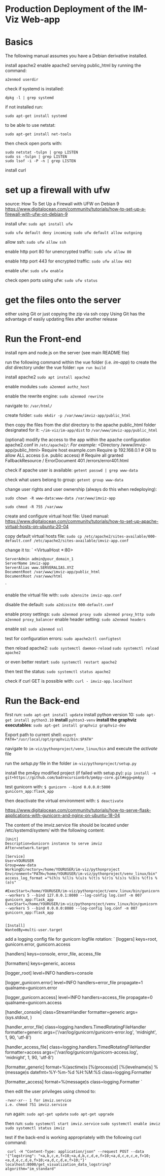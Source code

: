 
# Production Deployment of the IM-Viz Web-app


# Basics 

The following manual assumes you have a Debian derivative installed. 

install apache2
enable apache2 serving public_html by running the command:
```
a2enmod userdir  
```


check if systemd is installed:
```
dpkg -l | grep systemd
```
if not installed run:
```
sudo apt-get install systemd
```

to be able to use netstat:
```
sudo apt-get install net-tools 
```

then check open ports with: 
```
sudo netstat -tulpn | grep LISTEN
sudo ss -tulpn | grep LISTEN
sudo lsof -i -P -n | grep LISTEN
```

install curl 

# set up a firewall with ufw

source: How To Set Up a Firewall with UFW on Debian 9
https://www.digitalocean.com/community/tutorials/how-to-set-up-a-firewall-with-ufw-on-debian-9

install ufw:
`sudo apt install ufw`


`sudo ufw default deny incoming
 sudo ufw default allow outgoing
`

allow ssh: 
`sudo ufw allow ssh`



enable http port 80 for unencrypted traffic:
`sudo ufw allow 80`

enable http port 443 for encrypted traffic:
`sudo ufw allow 443`

enable ufw:
`sudo ufw enable`

check open ports using ufw:
`sudo ufw status`

# get the files onto the server

either using Git or just copying the zip via ssh copy
Using Git has the advantage of easily updating files after another release


# Run the Front-end

install npm and node.js on the server (see main README file)

run the following command within the vue folder (i.e. *im-app*) to create the *dist* directory
 under the vue folder:
`npm run build`

install apache2 
`sudo apt install apache2`

enable modules
`sudo a2enmod authz_host`

enable the rewrite engine:
`sudo a2enmod rewrite`


navigate to: 
`/var/html/`

create folder:
`sudo mkdir -p /var/www/imviz-app/public_html`

then copy the files from the *dist* directory to the apache public_html folder designated for it: 
`~/im-viz/im-app/dist`
to 
`/var/www/imviz-app/public_html`


(optional) modify the access to the app within the apache configuration apache2.conf in `/etc/apache2/`:
*For example:* 
<Directory /www/imviz-app/public_html>
    Require host example.com
    Require ip 192.168.0.1
    # OR to allow ALL access (i.e. public access)
    # Require all granted
    FallbackResource /
    ErrorDocument 401 /errors/error401.html
</Directory>


check if apache user is available: 
`getent passwd | grep www-data`

check what users belong to group: 
`getent group www-data`

change user rights and user ownership (always do this when redeploying):

`sudo chown -R www-data:www-data /var/www/imviz-app`


`sudo chmod -R 755 /var/www`

create and configure  virtual host file:
Used manual:
https://www.digitalocean.com/community/tutorials/how-to-set-up-apache-virtual-hosts-on-ubuntu-20-04

copy default virtual hosts file:
`sudo cp /etc/apache2/sites-available/000-default.conf /etc/apache2/sites-available/imviz-app.conf`

change it to:
`
<VirtualHost *:80>

    ServerAdmin admin@your_domain_1
    ServerName imviz-app
    ServerAlias www.SERVERALIAS.XYZ
    DocumentRoot /var/www/imviz-app/public_html
    DocumentRoot /var/www/html
</VirtualHost>
`

enable the virtual file with:
`sudo a2ensite imviz-app.conf`

disable the default:
`sudo a2dissite 000-default.conf`

enable proxy settings: 
`
    sudo a2enmod proxy
    sudo a2enmod proxy_http
    sudo a2enmod proxy_balancer
`
enable header setting:
`sudo a2enmod headers`


enable ssl:
`sudo a2enmod ssl`

test for configuration errors:
`sudo apache2ctl configtest`

then reload apache2:
`sudo systemctl daemon-reload`
`sudo systemctl reload apache2`

or even better restart:
`sudo systemctl restart apache2`

then test the status:
`sudo systemctl status apache2`

check if curl GET is possible with: 
`curl - imviz-app.localhost`

# Run the Back-end 

first run: `sudo apt-get install update`
install python version 10: `sudo apt-get install python3.10` 
**install** `pyhton3-venv`
**install the graphviz executables**: 
`sudo apt-get install graphviz graphviz-dev`

Export path to current shell: 
`export PATH="/usr/local/opt/graphviz/bin:$PATH" `

navigate to `im-viz/pythonproject/venv_linux/bin` and execute the *activate* file

run the *setup.py* file in the folder `im-viz/pythonproject/setup.py`

install the pm4py modified project (if failed with setup.py):
`pip install -e git+https://github.com/badrecursionbrb/pm4py-core.git#egg=pm4py`

test gunicorn with: 
`$ gunicorn --bind 0.0.0.0:5000 gunicorn_app:flask_app`

then deactivate the virtual environment with:
`$ deactivate`

 


https://www.digitalocean.com/community/tutorials/how-to-serve-flask-applications-with-gunicorn-and-nginx-on-ubuntu-18-04

The content of the imviz.service file should be located under /etc/systemd/system/ with the following
content: 
```
[Unit]
Description=Gunicorn instance to serve imviz
After=network.target

[Service]
User=YOURUSER
Group=www-data
WorkingDirectory=/home/YOURUSER/im-viz/pythonproject
Environment="PATH=/home/YOURUSER/im-viz/pythonproject/venv_linux/bin"
access_log_format ="%(h)s %(l)s %(u)s %(t)s %(r)s %(s)s %(b)s %(f)s %(a)s"

#ExecStart=/home/YOURUSER/im-viz/pythonproject/venv_linux/bin/gunicorn --workers 5 --bind 127.0.0.1:8080 --log-config log.conf -m 007 gunicorn_app:flask_app
ExecStart=/home/YOURUSER/im-viz/pythonproject/venv_linux/bin/gunicorn --workers 5 --bind 0.0.0.0:8080 --log-config log.conf -m 007 gunicorn_app:flask_app


[Install]
WantedBy=multi-user.target

```

add a logging config file for gunicorn logfile rotation:
`
[loggers]
keys=root, gunicorn.error, gunicorn.access

[handlers]
keys=console, error_file, access_file

[formatters]
keys=generic, access

[logger_root]
level=INFO
handlers=console

[logger_gunicorn.error]
level=INFO
handlers=error_file
propagate=1
qualname=gunicorn.error

[logger_gunicorn.access]
level=INFO
handlers=access_file
propagate=0
qualname=gunicorn.access

[handler_console]
class=StreamHandler
formatter=generic
args=(sys.stdout, )

[handler_error_file]
class=logging.handlers.TimedRotatingFileHandler
formatter=generic
args=('/var/log/gunicorn/gunicorn-error.log', 'midnight', 1, 90, 'utf-8')

[handler_access_file]
class=logging.handlers.TimedRotatingFileHandler
formatter=access
args=('/var/log/gunicorn/gunicorn-access.log', 'midnight', 1, 90, 'utf-8')

[formatter_generic]
format=%(asctime)s [%(process)d] [%(levelname)s] %(message)s
datefmt=%Y-%m-%d %H:%M:%S
class=logging.Formatter

[formatter_access]
format=%(message)s
class=logging.Formatter
`


then edit the user privileges using chmod to: 
```
-rwxr-xr-- 1 for imviz.service
i.e. chmod 751 imviz.service
```

run again: 
`sudo apt-get update`
`sudo apt-get upgrade`

then run:
`sudo systemctl start imviz.service`
`sudo systemctl enable imviz`
`sudo systemctl status imviz`

test if the back-end is working appropriately with the following curl command: 
```
 curl -H "Content-Type: application/json" --request POST --data '{"logstring": "<a,b,c,e,f>10;<a,d,b,c,d,e,f>10;<a,d,c,e,c,e,f>10;<a,d,e,c,d,e,f>10;<a,d,c,d,e,f>10;"}' localhost:8000/get_visualization_data_logstring?algorithm="im_standard"

```



